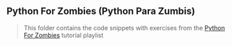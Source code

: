## Python For Zombies (Python Para Zumbis)
> This folder contains the code snippets with exercises from the [Python For Zombies](https://www.youtube.com/playlist?list=PLUukMN0DTKCtbzhbYe2jdF4cr8MOWClXc) tutorial playlist